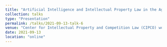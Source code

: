 ```yaml
---
title: "Artificial Intelligence and Intellectual Property Law in the Age of Digitization"
collection: talks
type: "Presentation"
permalink: /talks/2021-09-13-talk-6
venue: "Center for Intellectual Property and Competition Law (CIPCO) workshop on artificial intelligence and intellectual property"
date: 2021-09-13
location: "online"
---
```



